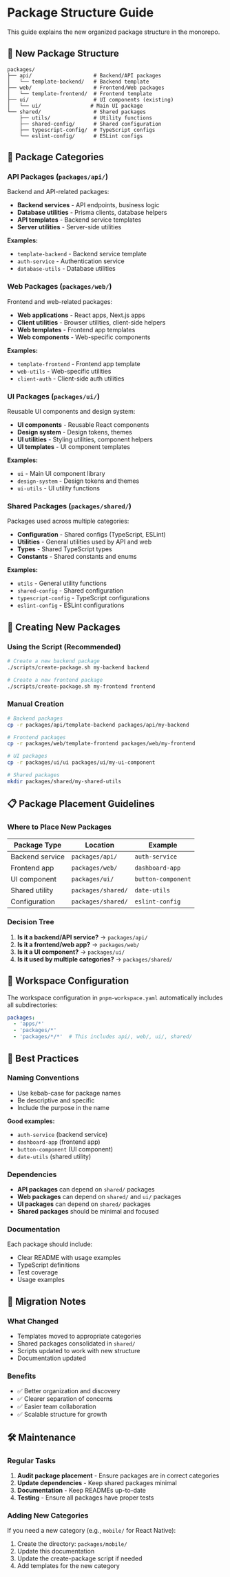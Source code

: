 # Package Structure Guide

This guide explains the new organized package structure in the monorepo.

## 📁 New Package Structure

```
packages/
├── api/                    # Backend/API packages
│   └── template-backend/   # Backend template
├── web/                    # Frontend/Web packages
│   └── template-frontend/  # Frontend template
├── ui/                     # UI components (existing)
│   └── ui/                # Main UI package
└── shared/                 # Shared packages
    ├── utils/              # Utility functions
    ├── shared-config/      # Shared configuration
    ├── typescript-config/  # TypeScript configs
    └── eslint-config/      # ESLint configs
```

## 🎯 Package Categories

### **API Packages (`packages/api/`)**
Backend and API-related packages:
- **Backend services** - API endpoints, business logic
- **Database utilities** - Prisma clients, database helpers
- **API templates** - Backend service templates
- **Server utilities** - Server-side utilities

**Examples:**
- `template-backend` - Backend service template
- `auth-service` - Authentication service
- `database-utils` - Database utilities

### **Web Packages (`packages/web/`)**
Frontend and web-related packages:
- **Web applications** - React apps, Next.js apps
- **Client utilities** - Browser utilities, client-side helpers
- **Web templates** - Frontend app templates
- **Web components** - Web-specific components

**Examples:**
- `template-frontend` - Frontend app template
- `web-utils` - Web-specific utilities
- `client-auth` - Client-side auth utilities

### **UI Packages (`packages/ui/`)**
Reusable UI components and design system:
- **UI components** - Reusable React components
- **Design system** - Design tokens, themes
- **UI utilities** - Styling utilities, component helpers
- **UI templates** - UI component templates

**Examples:**
- `ui` - Main UI component library
- `design-system` - Design tokens and themes
- `ui-utils` - UI utility functions

### **Shared Packages (`packages/shared/`)**
Packages used across multiple categories:
- **Configuration** - Shared configs (TypeScript, ESLint)
- **Utilities** - General utilities used by API and web
- **Types** - Shared TypeScript types
- **Constants** - Shared constants and enums

**Examples:**
- `utils` - General utility functions
- `shared-config` - Shared configuration
- `typescript-config` - TypeScript configurations
- `eslint-config` - ESLint configurations

## 🚀 Creating New Packages

### **Using the Script (Recommended)**
```bash
# Create a new backend package
./scripts/create-package.sh my-backend backend

# Create a new frontend package
./scripts/create-package.sh my-frontend frontend
```

### **Manual Creation**
```bash
# Backend packages
cp -r packages/api/template-backend packages/api/my-backend

# Frontend packages
cp -r packages/web/template-frontend packages/web/my-frontend

# UI packages
cp -r packages/ui/ui packages/ui/my-ui-component

# Shared packages
mkdir packages/shared/my-shared-utils
```

## 📋 Package Placement Guidelines

### **Where to Place New Packages**

| Package Type | Location | Example |
|-------------|----------|---------|
| Backend service | `packages/api/` | `auth-service` |
| Frontend app | `packages/web/` | `dashboard-app` |
| UI component | `packages/ui/` | `button-component` |
| Shared utility | `packages/shared/` | `date-utils` |
| Configuration | `packages/shared/` | `eslint-config` |

### **Decision Tree**

1. **Is it a backend/API service?** → `packages/api/`
2. **Is it a frontend/web app?** → `packages/web/`
3. **Is it a UI component?** → `packages/ui/`
4. **Is it used by multiple categories?** → `packages/shared/`

## 🔧 Workspace Configuration

The workspace configuration in `pnpm-workspace.yaml` automatically includes all subdirectories:

```yaml
packages:
  - 'apps/*'
  - 'packages/*'
  - 'packages/*/*'  # This includes api/, web/, ui/, shared/
```

## 📝 Best Practices

### **Naming Conventions**
- Use kebab-case for package names
- Be descriptive and specific
- Include the purpose in the name

**Good examples:**
- `auth-service` (backend service)
- `dashboard-app` (frontend app)
- `button-component` (UI component)
- `date-utils` (shared utility)

### **Dependencies**
- **API packages** can depend on `shared/` packages
- **Web packages** can depend on `shared/` and `ui/` packages
- **UI packages** can depend on `shared/` packages
- **Shared packages** should be minimal and focused

### **Documentation**
Each package should include:
- Clear README with usage examples
- TypeScript definitions
- Test coverage
- Usage examples

## 🔄 Migration Notes

### **What Changed**
- Templates moved to appropriate categories
- Shared packages consolidated in `shared/`
- Scripts updated to work with new structure
- Documentation updated

### **Benefits**
- ✅ Better organization and discovery
- ✅ Clearer separation of concerns
- ✅ Easier team collaboration
- ✅ Scalable structure for growth

## 🛠️ Maintenance

### **Regular Tasks**
1. **Audit package placement** - Ensure packages are in correct categories
2. **Update dependencies** - Keep shared packages minimal
3. **Documentation** - Keep READMEs up-to-date
4. **Testing** - Ensure all packages have proper tests

### **Adding New Categories**
If you need a new category (e.g., `mobile/` for React Native):
1. Create the directory: `packages/mobile/`
2. Update this documentation
3. Update the create-package script if needed
4. Add templates for the new category 